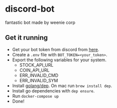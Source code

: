 # discord-bot
fantastic bot made by weenie corp

## Get it running
* Get your bot token from discord from [here](https://discordapp.com/developers/applications/me).
* Create a `.env` file with `BOT_TOKEN=<your_token>`.
* Export the following variables for your system.
	- STOCK_API_URL
	- COIN_API_URL
	- ERR_INVALID_CMD
	- ERR_INVALID_SYM
* Install [golang/dep](https://github.com/golang/dep). On mac run `brew install dep`.
* Install go dependencies with `dep ensure`.
* Run `docker-compose up`
* Done!
